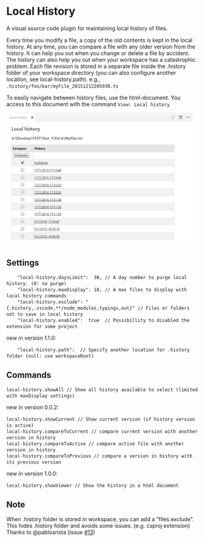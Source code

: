 # Local History

A visual source code plugin for maintaining local history of files.

Every time you modify a file, a copy of the old contents is kept in the local history.
At any time, you can compare a file with any older version from the history.
It can help you out when you change or delete a file by accident.
The history can also help you out when your workspace has a catastrophic problem.
Each file revision is stored in a separate file inside the .history folder of your workspace directory
(you can also configure another location, see local-history.path).
e.g., `.history/foo/bar/myFile_20151212205930.ts`

To easily navigate between history files, use the html-document.
You access to this document with the command `View: Local history`

![Image of Debugging](images/HtmlPreview.png)

## Settings

        "local-history.daysLimit":  30, // A day number to purge local history. (0: no purge)
        "local-history.maxDisplay": 10, // A max files to display with local history commands
        "local-history.exclude": "{.history,.vscode,**/node_modules,typings,out}" // Files or folders not to save in local history
        "local-history.enabled":  true  // Possibillity to disabled the extension for some project

new in version 1.1.0:

        "local-history.path":  // Specify another location for .history folder (null: use workspaceRoot)

## Commands

    local-history.showAll // Show all history available to select (limited with maxDisplay settings)

new in version 0.0.2:

    local-history.showCurrent // Show current version (if history version is active)
    local-history.compareToCurrent // compare current version with another version in history
    local-history.compareToActive // compare active file with another version in history
    local-history.compareToPrevious // compare a version in history with its previous version

new in version 1.0.0:

    local-history.showViewer // Show the history in a html document

## Note
When .history folder is stored in workspace, you can add a "files.exclude". This hides .history folder and avoids some issues. (e.g. csproj extension)  
Thanks to @pabloarista (issue [#13](https://github.com/zabel-xyz/local-history/issues/13))

